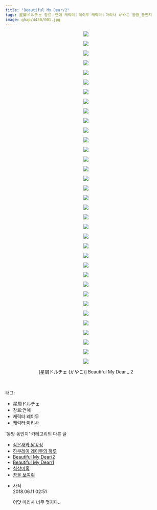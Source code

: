 ```yaml
---
title: "Beautiful My Dear/2"
tags: 星屑ドルチェ 장르：연애 캐릭터：레이무 캐릭터：마리사 かやこ 동방_동인지
image: ghap/4450/001.jpg
---
```

<div class="article">
<p style="text-align: center; clear: none; float: none;"><img src="{{ site.nasurl }}/ghap/4450/001.jpg"/></p>
<p style="text-align: center; clear: none; float: none;"><img src="{{ site.nasurl }}/ghap/4450/002.jpg"/></p>
<p style="text-align: center; clear: none; float: none;"><img src="{{ site.nasurl }}/ghap/4450/003.jpg"/></p>
<p style="text-align: center; clear: none; float: none;"><img src="{{ site.nasurl }}/ghap/4450/004.jpg"/></p>
<p style="text-align: center; clear: none; float: none;"><img src="{{ site.nasurl }}/ghap/4450/005.jpg"/></p>
<p style="text-align: center; clear: none; float: none;"><img src="{{ site.nasurl }}/ghap/4450/006.jpg"/></p>
<p style="text-align: center; clear: none; float: none;"><img src="{{ site.nasurl }}/ghap/4450/007.jpg"/></p>
<p style="text-align: center; clear: none; float: none;"><img src="{{ site.nasurl }}/ghap/4450/008.jpg"/></p>
<p style="text-align: center; clear: none; float: none;"><img src="{{ site.nasurl }}/ghap/4450/009.jpg"/></p>
<p style="text-align: center; clear: none; float: none;"><img src="{{ site.nasurl }}/ghap/4450/010.jpg"/></p>
<p style="text-align: center; clear: none; float: none;"><img src="{{ site.nasurl }}/ghap/4450/011.jpg"/></p>
<p style="text-align: center; clear: none; float: none;"><img src="{{ site.nasurl }}/ghap/4450/012.jpg"/></p>
<p style="text-align: center; clear: none; float: none;"><img src="{{ site.nasurl }}/ghap/4450/013.jpg"/></p>
<p style="text-align: center; clear: none; float: none;"><img src="{{ site.nasurl }}/ghap/4450/014.jpg"/></p>
<p style="text-align: center; clear: none; float: none;"><img src="{{ site.nasurl }}/ghap/4450/015.jpg"/></p>
<p style="text-align: center; clear: none; float: none;"><img src="{{ site.nasurl }}/ghap/4450/016.jpg"/></p>
<p style="text-align: center; clear: none; float: none;"><img src="{{ site.nasurl }}/ghap/4450/017.jpg"/></p>
<p style="text-align: center; clear: none; float: none;"><img src="{{ site.nasurl }}/ghap/4450/018.jpg"/></p>
<p style="text-align: center; clear: none; float: none;"><img src="{{ site.nasurl }}/ghap/4450/019.jpg"/></p>
<p style="text-align: center; clear: none; float: none;"><img src="{{ site.nasurl }}/ghap/4450/020.jpg"/></p>
<p style="text-align: center; clear: none; float: none;"><img src="{{ site.nasurl }}/ghap/4450/021.jpg"/></p>
<p style="text-align: center; clear: none; float: none;"><img src="{{ site.nasurl }}/ghap/4450/022.jpg"/></p>
<p style="text-align: center; clear: none; float: none;"><img src="{{ site.nasurl }}/ghap/4450/023.jpg"/></p>
<p style="text-align: center; clear: none; float: none;"><img src="{{ site.nasurl }}/ghap/4450/024.jpg"/></p>
<p style="text-align: center; clear: none; float: none;"><img src="{{ site.nasurl }}/ghap/4450/025.jpg"/></p>
<p style="text-align: center; clear: none; float: none;"><img src="{{ site.nasurl }}/ghap/4450/026.jpg"/></p>
<p style="text-align: center; clear: none; float: none;"><img src="{{ site.nasurl }}/ghap/4450/027.jpg"/></p>
<p style="text-align: center; clear: none; float: none;"><img src="{{ site.nasurl }}/ghap/4450/028.jpg"/></p>
<p style="text-align: center; clear: none; float: none;"><img src="{{ site.nasurl }}/ghap/4450/029.jpg"/></p>
<p style="text-align: center; clear: none; float: none;"><img src="{{ site.nasurl }}/ghap/4450/030.jpg"/></p>
<p style="text-align: center; clear: none; float: none;"><img src="{{ site.nasurl }}/ghap/4450/031.jpg"/></p>
<p style="text-align: center; clear: none; float: none;"><img src="{{ site.nasurl }}/ghap/4450/032.jpg"/></p>
<p style="text-align: center; clear: none; float: none;"><img src="{{ site.nasurl }}/ghap/4450/033.jpg"/></p>
<p style="text-align: center; clear: none; float: none;"><img src="{{ site.nasurl }}/ghap/4450/034.jpg"/></p>
<p style="text-align: center; clear: none; float: none;"><img src="{{ site.nasurl }}/ghap/4450/035.jpg"/></p>
<p style="text-align: center; clear: none; float: none;">[星屑ドルチェ (かやこ)] Beautiful My Dear _ 2</p>
<p><br/></p>
</div><div class="tagTrail">
<p>태그: </p>
<ul>
<li>星屑ドルチェ</li>
<li>장르:연애</li>
<li>캐릭터:레이무</li>
<li>캐릭터:마리사</li>
</ul>
</div><div class="another">
<p>'동방 동인지' 카테고리의 다른 글</p>
<ul>
<li><a href="/2018-06-11-ghap_4452">작은새와 닭강정</a></li>
<li><a href="/2018-06-11-ghap_4451">하쿠레이 레이무의 하루</a></li>
<li><a href="/2018-06-11-ghap_4450">Beautiful My Dear/2</a></li>
<li><a href="/2018-06-11-ghap_4449">Beautiful My Dear/1</a></li>
<li><a href="/2018-06-11-ghap_4448">침상미혹</a></li>
<li><a href="/2018-06-11-ghap_4447">꿈을 보여줘</a></li>
</ul>
</div><div class="cb_module cb_fluid">
<div class="cb_wrt cb_profile">
<div class="comment">
<ul>
<li class="cb_thumb_off" id="comment15269137">
<div class="cb_comment_area">
<div class="cb_info_area">
<div class="cb_section">
<span class="cb_nick_name">사적</span>
</div>
<div class="cb_section">
<span class="cb_date">2018.06.11 02:51 </span>
</div>
</div>
<div class="cb_dsc_comment">
<p class="cb_dsc">
											어맛 마리사 너무 멋지다..
										</p>
</div>
</div></li>
</ul>
</div>
</div><!-- commentList close -->
</div>